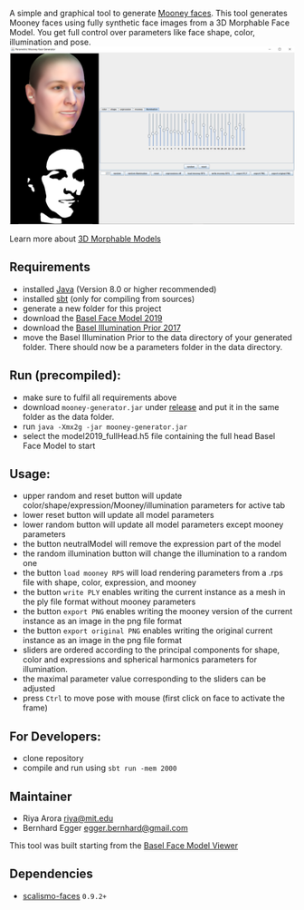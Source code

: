 A simple and graphical tool to generate [Mooney faces](https://en.wikipedia.org/wiki/Mooney_Face_Test).
This tool generates Mooney faces using fully synthetic face images from a 3D Morphable Face Model. You get full control over parameters like face shape, color, illumination and pose.
 ![Mooney Face Generator](Screenshot.png)
 
Learn more about [3D Morphable Models](https://arxiv.org/abs/1909.01815)

## Requirements
- installed [Java](http://www.oracle.com/technetwork/java/javase/downloads/index.html) (Version 8.0 or higher recommended)
- installed [sbt](http://www.scala-sbt.org/release/tutorial/Setup.html) (only for compiling from sources)
- generate a new folder for this project
- download the [Basel Face Model 2019](https://faces.dmi.unibas.ch/bfm/bfm2019.html)
- download the [Basel Illumination Prior 2017](https://gravis.dmi.unibas.ch/PMM/data/bip/)
- move the Basel Illumination Prior to the data directory of your generated folder. There should now be a parameters folder in the data directory.


## Run (precompiled):
- make sure to fulfil all requirements above
- download `mooney-generator.jar` under [release](https://github.com/updown2/parametric-mooney-face-generator/release) and put it in the same folder as the data folder.
- run `java -Xmx2g -jar mooney-generator.jar`
- select the model2019_fullHead.h5 file containing the full head Basel Face Model to start


## Usage:
- upper random and reset button will update color/shape/expression/Mooney/illumination parameters for active tab
- lower reset button will update all model parameters
- lower random button will update all model parameters except mooney parameters
- the button neutralModel will remove the expression part of the model
- the random illumination button will change the illumination to a random one
- the button `load mooney RPS` will load rendering parameters from a .rps file with shape, color, expression, and mooney
- the button `write PLY` enables writing the current instance as a mesh in the ply file format without mooney parameters
- the button `export PNG` enables writing the mooney version of the current instance as an image in the png file format
- the button `export original PNG` enables writing the original current instance as an image in the png file format
- sliders are ordered according to the principal components for shape, color and expressions and spherical harmonics parameters for illumination.
- the maximal parameter value corresponding to the sliders can be adjusted
- press `Ctrl` to move pose with mouse (first click on face to activate the frame)

## For Developers:
- clone repository
- compile and run using `sbt run -mem 2000`

## Maintainer

- Riya Arora <riya@mit.edu>
- Bernhard Egger <egger.bernhard@gmail.com>

This tool was built starting from the [Basel Face Model Viewer](https://github.com/unibas-gravis/basel-face-model-viewer)

## Dependencies
- [scalismo-faces](https://github.com/unibas-gravis/scalismo-faces) `0.9.2+`